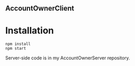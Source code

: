## AccountOwnerClient

# Installation

```
npm install
npm start
```


Server-side code is in my AccountOwnerServer repository.
